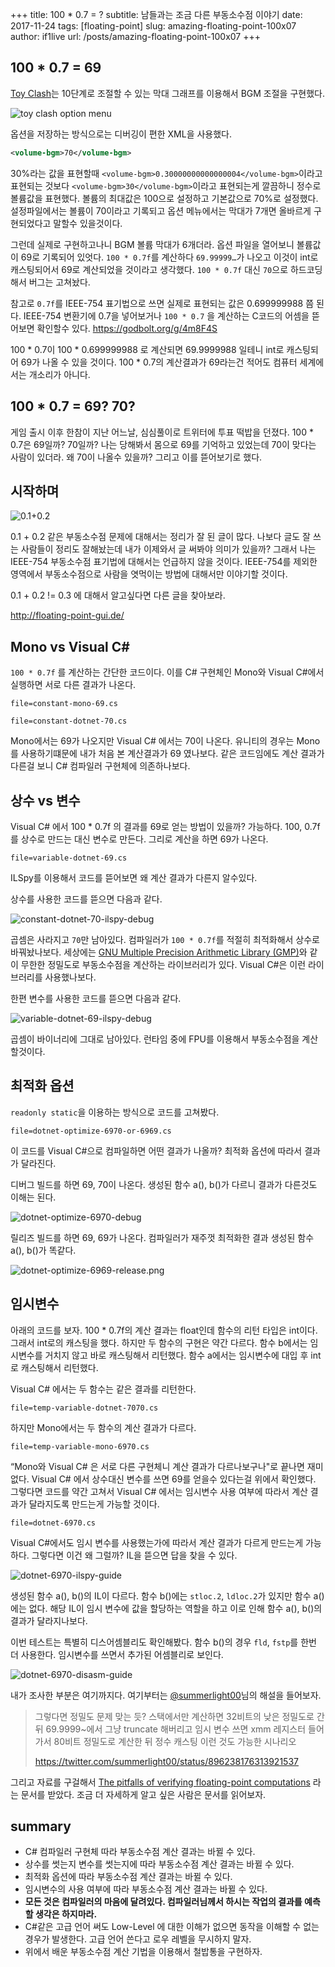 +++
title: 100 * 0.7 = ?
subtitle: 남들과는 조금 다른 부동소수점 이야기
date: 2017-11-24
tags: [floating-point]
slug: amazing-floating-point-100x07
author: if1live
url: /posts/amazing-floating-point-100x07
+++

## 100 * 0.7 = 69

[Toy Clash][toyclash]는 10단계로 조절할 수 있는 막대 그래프를 이용해서 BGM 조절을 구현했다.

![toy clash option menu]({attach}amazing-floating-point-100x07/option.png)

옵션을 저장하는 방식으로는 디버깅이 편한 XML을 사용했다.

```xml
<volume-bgm>70</volume-bgm>
```

30%라는 값을 표현할때 `<volume-bgm>0.30000000000000004</volume-bgm>`이라고 표현되는 것보다 `<volume-bgm>30</volume-bgm>`이라고 표현되는게 깔끔하니 정수로 볼륨값을 표현했다.
볼륨의 최대값은 100으로 설정하고 기본값으로 70%로 설정했다.
설정파일에서는 볼륨이 70이라고 기록되고 옵션 메뉴에서는 막대가 7개면 올바르게 구현되었다고 말할수 있을것이다.

그런데 실제로 구현하고나니 BGM 볼륨 막대가 6개더라.
옵션 파일을 열어보니 볼륨값이 69로 기록되어 있엇다.
 `100 * 0.7f`를 계산하다 `69.99999…`가 나오고 이것이 int로 캐스팅되어서 69로 계산되었을 것이라고 생각했다.
 `100 * 0.7f` 대신 `70`으로 하드코딩해서 버그는 고쳐놨다.


참고로 `0.7f`를 IEEE-754 표기법으로 쓰면 실제로 표현되는 값은 0.699999988 쯤 된다.
IEEE-754 변환기에 0.7을 넣어보거나 `100 * 0.7` 을 계산하는 C코드의 어셈을 뜯어보면 확인할수 있다. 
https://godbolt.org/g/4m8F4S

100 * 0.7이 100 * 0.699999988 로 계산되면 69.9999988 일테니 int로 캐스팅되어 69가 나올 수 있을 것이다.
100 * 0.7의 계산결과가 69라는건 적어도 컴퓨터 세계에서는 개소리가 아니다.   

## 100 * 0.7 = 69? 70?

게임 출시 이후 한참이 지난 어느날, 심심풀이로 트위터에 투표 떡밥을 던졌다.
100 * 0.7은 69일까? 70일까? 
나는 당해봐서 몸으로 69를 기억하고 있었는데 70이 맞다는 사람이 있더라.
왜 70이 나올수 있을까? 그리고 이를 뜯어보기로 했다.


## 시작하며


![0.1+0.2]({attach}amazing-floating-point-100x07/0.1+0.2.png)

0.1 + 0.2 같은 부동소수점 문제에 대해서는 정리가 잘 된 글이 많다. 
나보다 글도 잘 쓰는 사람들이 정리도 잘해놨는데 내가 이제와서 글 써봐야 의미가 있을까?
그래서 나는 IEEE-754 부동소수점 표기법에 대해서는 언급하지 않을 것이다.
IEEE-754를 제외한 영역에서 부동소수점으로 사람을 엿먹이는 방법에 대해서만 이야기할 것이다.

0.1 + 0.2 != 0.3 에 대해서 알고싶다면 다른 글을 찾아보라.

http://floating-point-gui.de/



## Mono vs Visual C#

`100 * 0.7f` 를 계산하는 간단한 코드이다.
이를 C# 구현체인 Mono와 Visual C#에서 실행하면 서로 다른 결과가 나온다.

~~~maya:view
file=constant-mono-69.cs
~~~

~~~maya:view
file=constant-dotnet-70.cs
~~~

Mono에서는 69가 나오지만 Visual C# 에서는 70이 나온다.
유니티의 경우는 Mono를 사용하기떄문에 내가 처음 본 계산결과가 69 였나보다.
같은 코드임에도 계산 결과가 다른걸 보니 C# 컴파일러 구현체에 의존하나보다.


## 상수 vs 변수

Visual C# 에서 100 * 0.7f 의 결과를 69로 얻는 방법이 있을까? 가능하다.
100,  0.7f 를 상수로 만드는 대신 변수로 만든다. 그리로 계산을 하면 69가 나온다.

~~~maya:view
file=variable-dotnet-69.cs
~~~

ILSpy를 이용해서 코드를 뜯어보면 왜 계산 결과가 다른지 알수있다.

상수를 사용한 코드를 뜯으면 다음과 같다.

![constant-dotnet-70-ilspy-debug]({attach}amazing-floating-point-100x07/constant-dotnet-70-ilspy-debug.png)

곱셈은 사라지고 `70`만 남아있다. 컴파일러가 `100 * 0.7f`를 적절히 최적화해서 상수로 바꿔놨나보다.
세상에는 [GNU Multiple Precision Arithmetic Library (GMP)][wiki-gmp]와 같이 무한한 정밀도로 부동소수점을 계산하는 라이브러리가 있다.
Visual C#은 이런 라이브러리를 사용했나보다.

한편 변수를 사용한 코드를 뜯으면 다음과 같다.

![variable-dotnet-69-ilspy-debug]({attach}amazing-floating-point-100x07/variable-dotnet-69-ilspy-debug.png)

곱셈이 바이너리에 그대로 남아있다.
런타임 중에 FPU를 이용해서 부동소수점을 계산할것이다.

## 최적화 옵션

`readonly static`을 이용하는 방식으로 코드를 고쳐봤다.

~~~maya:view
file=dotnet-optimize-6970-or-6969.cs
~~~

이 코드를 Visual C#으로 컴파일하면 어떤 결과가 나올까?
최적화 옵션에 따라서 결과가 달라진다.

디버그 빌드를 하면 69, 70이 나온다.
생성된 함수 a(), b()가 다르니 결과가 다른것도 이해는 된다.

![dotnet-optimize-6970-debug]({attach}amazing-floating-point-100x07/dotnet-optimize-6970-debug.png)

릴리즈 빌드를 하면 69, 69가 나온다.
컴파일러가 재주껏 최적화한 결과 생성된 함수 a(), b()가 똑같다.

![dotnet-optimize-6969-release.png]({attach}amazing-floating-point-100x07/dotnet-optimize-6969-release.png)

## 임시변수

아래의 코드를 보자. 
100 * 0.7f의 계산 결과는 float인데 함수의 리턴 타입은 int이다.
그래서 int로의 캐스팅을 했다.
하지만 두 함수의 구현은 약간 다르다.
함수 b에서는 임시변수를 거치지 않고 바로 캐스팅해서 리턴했다. 
함수 a에서는 임시변수에 대입 후 int로 캐스팅해서 리턴했다.

Visual C# 에서는 두 함수는 같은 결과를 리턴한다.

~~~maya:view
file=temp-variable-dotnet-7070.cs
~~~


하지만 Mono에서는 두 함수의 계산 결과가 다르다.

~~~maya:view
file=temp-variable-mono-6970.cs
~~~

“Mono와 Visual C# 은 서로 다른 구현체니 계산 결과가 다르나보구나"로 끝나면 재미없다.
Visual C# 에서 상수대신 변수를 쓰면 69를 얻을수 있다는걸 위에서 확인했다.
그렇다면 코드를 약간 고쳐서 Visual C# 에서는 임시변수 사용 여부에 따라서 계산 결과가 달라지도록 만드는게 가능할 것이다. 


~~~maya:view
file=dotnet-6970.cs
~~~

Visual C#에서도 임시 변수를 사용했는가에 따라서 계산 결과가 다르게 만드는게 가능하다.
그렇다면 이건 왜 그럴까? IL을 뜯으면 답을 찾을 수 있다.

![dotnet-6970-ilspy-guide]({attach}amazing-floating-point-100x07/dotnet-6970-ilspy-guide.png)

생성된 함수 a(), b()의 IL이 다르다.
함수 b()에는 `stloc.2`, `ldloc.2`가 있지만 함수 a()에는 없다.
해당 IL이 임시 변수에 값을 할당하는 역할을 하고 이로 인해 함수 a(), b()의 결과가 달라지나보다.

이번 테스트는 특별히 디스어셈블리도 확인해봤다.
함수 b()의 경우 `fld`, `fstp`를 한번 더 사용한다.
임시변수를 쓰면서 추가된 어셈블리로 보인다.

![dotnet-6970-disasm-guide]({attach}amazing-floating-point-100x07/dotnet-6970-disasm-guide.png)

내가 조사한 부분은 여기까지다.
여기부터는 [@summerlight00][twitter-summerlight00]님의 해설을 들어보자.

> 그렇다면 정밀도 문제 맞는 듯? 스택에서만 계산하면 32비트의 낮은 정밀도로 간 뒤 69.9999~에서 그냥 truncate 해버리고 임시 변수 쓰면 xmm 레지스터 들어가서 80비트 정밀도로 계산한 뒤 정수 캐스팅 이런 것도 가능한 시나리오
>
> https://twitter.com/summerlight00/status/896238176313921537

그리고 자료를 구걸해서 [The pitfalls of verifying floating-point computations](https://hal.archives-ouvertes.fr/hal-00128124/document) 라는 문서를 받았다.
조금 더 자세하게 알고 싶은 사람은 문서를 읽어보자.


## summary

* C# 컴파일러 구현체 따라 부동소수점 계산 결과는 바뀔 수 있다.
* 상수를 썻는지 변수를 썻는지에 따라 부동소수점 계산 결과는 바뀔 수 있다.
* 최적화 옵션에 따라 부동소수점 계산 결과는 바뀔 수 있다.
* 임시변수의 사용 여부에 따라 부동소수점 계산 결과는 바뀔 수 있다.
* **모든 것은 컴파일러의 마음에 달려있다. 컴파일러님께서 하시는 작업의 결과를 예측할 생각은 하지마라.**
* C#같은 고급 언어 써도 Low-Level 에 대한 이해가 없으면 동작을 이해할 수 없는 경우가 발생한다. 고급 언어 쓴다고 로우 레벨을 무시하지 말자.
* 위에서 배운 부동소수점 계산 기법을 이용해서 철밥통을 구현하자.


[toyclash]: http://store.steampowered.com/app/620360/Toy_Clash/
[twitter-summerlight00]: https://twitter.com/summerlight00
[wiki-gmp]: https://en.wikipedia.org/wiki/GNU_Multiple_Precision_Arithmetic_Library
